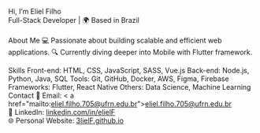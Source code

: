 Hi, I’m Eliel Filho
</br>
Full-Stack Developer | 🌍 Based in Brazil
</br></br>
About Me
💻 Passionate about building scalable and efficient web applications.
🔍 Currently diving deeper into Mobile with Flutter framework.

Skills
Front-end: HTML, CSS, JavaScript, SASS, Vue.js
Back-end: Node.js, Python, Java, SQL
Tools: Git, GitHub, Docker, AWS, Figma, Firebase
Frameworks: Flutter, React Native
Others: Data Science, Machine Learning
Contact
📧 Email: < a href="mailto:eliel.filho.705@ufrn.edu.br">eliel.filho.705@ufrn.edu.br</a> </br>
💼 LinkedIn: <a href="www.linkedin.com/in/eliel-filho-20819a27a">linkedin.com/in/elielF</a> </br>
🌐 Personal Website: <a href="#">3lielF.github.io</a>
